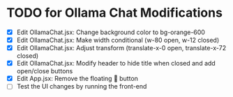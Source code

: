 # TODO for Ollama Chat Modifications

- [x] Edit OllamaChat.jsx: Change background color to bg-orange-600
- [x] Edit OllamaChat.jsx: Make width conditional (w-80 open, w-12 closed)
- [x] Edit OllamaChat.jsx: Adjust transform (translate-x-0 open, translate-x-72 closed)
- [x] Edit OllamaChat.jsx: Modify header to hide title when closed and add open/close buttons
- [x] Edit App.jsx: Remove the floating 💬 button
- [ ] Test the UI changes by running the front-end
